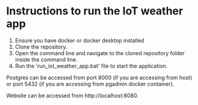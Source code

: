 # Instructions to run the IoT weather app

1. Ensure you have docker or docker desktop installed
2. Clone the repository.
3. Open the command line and navigate to the cloned repository folder inside the command line.
4. Run the 'run_iot_weather_app.bat' file to start the application.

Postgres can be accessed from port 8000 (if you are accessing from host) or port 5432 (if you are accessing from 
pgadmin docker container).

Website can be accessed from http://localhost:8080.